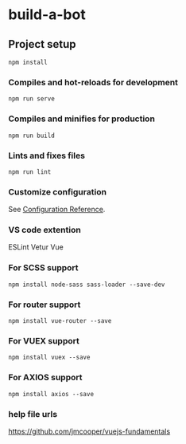 # build-a-bot

## Project setup
```
npm install
```

### Compiles and hot-reloads for development
```
npm run serve
```

### Compiles and minifies for production
```
npm run build
```

### Lints and fixes files
```
npm run lint
```

### Customize configuration
See [Configuration Reference](https://cli.vuejs.org/config/).

### VS code extention
ESLint
Vetur
Vue

### For SCSS support
```
npm install node-sass sass-loader --save-dev
```

### For router support
```
npm install vue-router --save
```

### For VUEX support
```
npm install vuex --save
```

### For AXIOS support
```
npm install axios --save
```

### help file urls
https://github.com/jmcooper/vuejs-fundamentals
